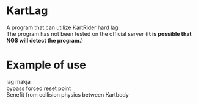 # KartLag
A program that can utilize KartRider hard lag</br>
The program has not been tested on the official server (**It is possible that NGS will detect the program.**)
# Example of use
lag makja</br>
bypass forced reset point</br>
Benefit from collision physics between Kartbody <!-- My Kartbody becomes a wall -->

